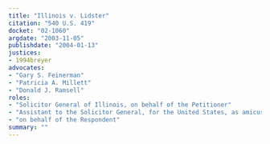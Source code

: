 ```yaml
---
title: "Illinois v. Lidster"
citation: "540 U.S. 419"
docket: "02-1060"
argdate: "2003-11-05"
publishdate: "2004-01-13"
justices:
- 1994breyer
advocates:
- "Gary S. Feinerman"
- "Patricia A. Millett"
- "Donald J. Ramsell"
roles:
- "Solicitor General of Illinois, on behalf of the Petitioner"
- "Assistant to the Solicitor General, for the United States, as amicus curiae, supporting the Petitioner"
- "on behalf of the Respondent"
summary: ""
---
```



